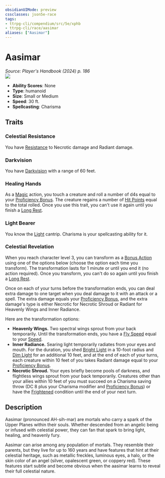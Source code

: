 ```yaml
---
obsidianUIMode: preview
cssclasses: json5e-race
tags:
- ttrpg-cli/compendium/src/5e/xphb
- ttrpg-cli/race/aasimar
aliases: ["Aasimar"]
---
```

# Aasimar
*Source: Player's Handbook (2024) p. 186*  
![](2-Mechanics/CLI/races/img/aasimar.webp#right)

- **Ability Scores**: None
- **Type**: humanoid
- **Size**: Small or Medium
- **Speed**: 30 ft.
- **Spellcasting**: Charisma

## Traits

### Celestial Resistance

You have [Resistance](2-Mechanics/CLI/rules/variant-rules/resistance-xphb.md) to Necrotic damage and Radiant damage.

### Darkvision

You have [Darkvision](2-Mechanics/CLI/rules/senses.md#Darkvision) with a range of 60 feet.

### Healing Hands

As a [Magic](2-Mechanics/CLI/rules/actions.md#Magic) action, you touch a creature and roll a number of d4s equal to your [Proficiency Bonus](2-Mechanics/CLI/rules/variant-rules/proficiency-xphb.md). The creature regains a number of [Hit Points](2-Mechanics/CLI/rules/variant-rules/hit-points-xphb.md) equal to the total rolled. Once you use this trait, you can't use it again until you finish a [Long Rest](2-Mechanics/CLI/rules/variant-rules/long-rest-xphb.md).

### Light Bearer

You know the [Light](2-Mechanics/CLI/spells/light-xphb.md) cantrip. Charisma is your spellcasting ability for it.

### Celestial Revelation

When you reach character level 3, you can transform as a [Bonus Action](2-Mechanics/CLI/rules/variant-rules/bonus-action-xphb.md) using one of the options below (choose the option each time you transform). The transformation lasts for 1 minute or until you end it (no action required). Once you transform, you can't do so again until you finish a [Long Rest](2-Mechanics/CLI/rules/variant-rules/long-rest-xphb.md).

Once on each of your turns before the transformation ends, you can deal extra damage to one target when you deal damage to it with an attack or a spell. The extra damage equals your [Proficiency Bonus](2-Mechanics/CLI/rules/variant-rules/proficiency-xphb.md), and the extra damage's type is either Necrotic for Necrotic Shroud or Radiant for Heavenly Wings and Inner Radiance.

Here are the transformation options:

- **Heavenly Wings.** Two spectral wings sprout from your back temporarily. Until the transformation ends, you have a [Fly Speed](2-Mechanics/CLI/rules/variant-rules/fly-speed-xphb.md) equal to your [Speed](2-Mechanics/CLI/rules/variant-rules/speed-xphb.md).  
- **Inner Radiance.** Searing light temporarily radiates from your eyes and mouth. For the duration, you shed [Bright Light](2-Mechanics/CLI/rules/variant-rules/bright-light-xphb.md) in a 10-foot radius and [Dim Light](2-Mechanics/CLI/rules/variant-rules/dim-light-xphb.md) for an additional 10 feet, and at the end of each of your turns, each creature within 10 feet of you takes Radiant damage equal to your [Proficiency Bonus](2-Mechanics/CLI/rules/variant-rules/proficiency-xphb.md).  
- **Necrotic Shroud.** Your eyes briefly become pools of darkness, and flightless wings sprout from your back temporarily. Creatures other than your allies within 10 feet of you must succeed on a Charisma saving throw (DC 8 plus your Charisma modifier and [Proficiency Bonus](2-Mechanics/CLI/rules/variant-rules/proficiency-xphb.md)) or have the [Frightened](2-Mechanics/CLI/rules/conditions.md#Frightened) condition until the end of your next turn.  

## Description

Aasimar (pronounced AH-sih-mar) are mortals who carry a spark of the Upper Planes within their souls. Whether descended from an angelic being or infused with celestial power, they can fan that spark to bring light, healing, and heavenly fury.

Aasimar can arise among any population of mortals. They resemble their parents, but they live for up to 160 years and have features that hint at their celestial heritage, such as metallic freckles, luminous eyes, a halo, or the skin color of an angel (silver, opalescent green, or coppery red). These features start subtle and become obvious when the aasimar learns to reveal their full celestial nature.